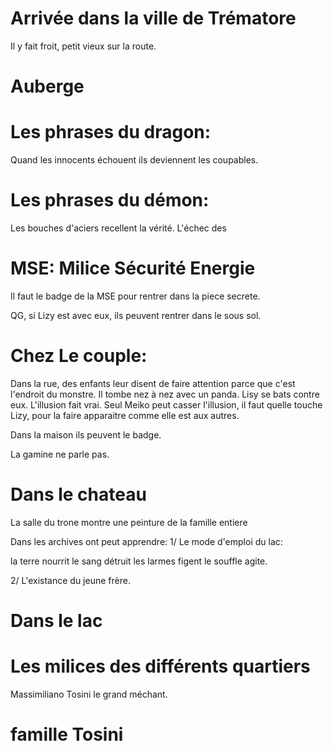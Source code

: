 # Arrivée dans la ville de Trématore

Il y fait froit, petit vieux sur la route.

# Auberge


# Les phrases du dragon:
Quand les innocents échouent ils deviennent les coupables.

# Les phrases du démon:
Les bouches d'aciers recellent la vérité.
L'échec des 

# MSE: Milice Sécurité Energie
Il faut le badge de la MSE pour rentrer dans la piece secrete.

QG, si Lizy est avec eux, ils peuvent rentrer dans le sous sol.

# Chez Le couple: 

Dans la rue, des enfants leur disent de faire attention parce que c'est l'endroit du monstre. 
Il tombe nez à nez avec un panda. Lisy se bats contre eux. L'illusion fait vrai. Seul Meiko peut casser l'illusion, il faut quelle touche
Lizy, pour la faire apparaitre comme elle est aux autres.

Dans la maison ils peuvent le badge.

La gamine ne parle pas.


# Dans le chateau

La salle du trone montre une peinture de la famille entiere

Dans les archives ont peut apprendre:
1/ Le mode d'emploi du lac:

la terre nourrit
le sang détruit
les larmes figent
le souffle agite.

2/ L'existance du jeune frère.



# Dans le lac



# Les milices des différents quartiers

Massimiliano Tosini le grand méchant.


# famille Tosini

















